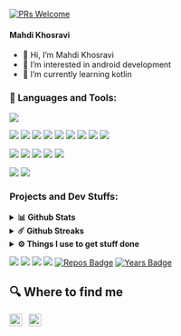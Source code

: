 <!---
mahdidev78/mahdidev78 is a ✨ special ✨ repository because its `README.md` (this file) appears on your GitHub profile.
You can click the Preview link to take a look at your changes.
--->

[![PRs Welcome](https://img.shields.io/badge/PRs-welcome-brightgreen.svg?style=flat&logo=github)](https://github.com/mahdidev78)



#### Mahdi Khosravi



- 👋 Hi, I’m Mahdi Khosravi
- 👀 I’m interested in android development
- 🌱 I’m currently learning kotlin



### 🔨 Languages and Tools:

![](https://img.shields.io/badge/OS-Linux-informational?style=flat&logo=linux&logoColor=white&color=2bbc8a)

![](https://img.shields.io/badge/Tools-Inkscape-informational?style=flat&logo=inkscape&logoColor=white&color=2bbc8a)
![](https://img.shields.io/badge/Tools-ShapeShift-informational?style=flat&logo=shapeshift&logoColor=white&color=2bbc8a)
![](https://img.shields.io/badge/Tools-Git-informational?style=flat&logo=git&logoColor=white&color=2bbc8a)
![](https://img.shields.io/badge/Tools-Gimp-informational?style=flat&logo=gimp&logoColor=white&color=2bbc8a)
![](https://img.shields.io/badge/Tools-Vim-informational?style=flat&logo=vim&logoColor=white&color=2bbc8a)
![](https://img.shields.io/badge/Tools-StackOverflow-informational?style=flat&logo=stackoverflow&logoColor=white&color=2bbc8a)
![](https://img.shields.io/badge/Tools-FlatIcon-informational?style=flat&logo=flaticon&logoColor=white&color=green)
![](https://img.shields.io/badge/Tools-icons8-informational?style=flat&logo=icons8&logoColor=white&color=green)
![](https://img.shields.io/badge/Tools-gradle-informational?style=flat&logo=gradle&logoColor=white&color=green)

![](https://img.shields.io/badge/Code-Kotlin-informational?style=flat&logo=kotlin&logoColor=white&color=2bbc8a)
![](https://img.shields.io/badge/Code-Java-informational?style=flat&logo=java&logoColor=white&color=2bbc8a)
![](https://img.shields.io/badge/Code-PHP-informational?style=flat&logo=php&logoColor=white&color=green)
![](https://img.shields.io/badge/Code-HTML5-informational?style=flat&logo=html5&logoColor=white&color=green)
![](https://img.shields.io/badge/Code-CSS3-informational?style=flat&logo=css3&logoColor=white&color=green)

![](https://img.shields.io/badge/Editor-AndroidStudio-informational?style=flat&logo=androidstudio&logoColor=white&color=green)
![](https://img.shields.io/badge/Platform-Android-informational?style=flat&logo=android&logoColor=white&color=green)


### Projects and Dev Stuffs:

<details>
  <br />
  <summary><b>📊 Github Stats</b></summary>

![Your Repository’s Stats](https://github-readme-stats.vercel.app/api?username=mahdidev78&layout=compact&show_icons=true)
![Top Langs](https://github-readme-stats.vercel.app/api/top-langs/?username=mahdidev78&layout=compact)
  
</details>

<details>
  <summary><b>☄️  Github Streaks</b></summary>
  
  [![GitHub Streak](http://github-readme-streak-stats.herokuapp.com?user=mahdidev78)](https://git.io/streak-stats)
</details>
  

<details>	
  <br />
  <summary><b>⚙️ Things I use to get stuff done</b></summary>
  	<ul>
  	    <li><b>OS:</b> Ubuntu 21.04</li>
	    <li><b>Laptop: </b> msi CX61 (i7)</li>
  	    <li><b>Browser: </b> Chrome Web Browser</li>
	    <li><b>Terminal: </b> ZSH: Oh My Zsh</li>
	    <li><b>To Stay Updated:</b> Dev.to, Medium, Linkedin and Twitter.</li>
	    <br />
	</ul>
</details>

![](https://komarev.com/ghpvc/?username=mahdidev78&color=blue)
<a href="https://github.com/mahdidev78?tab=followers"><img src="https://img.shields.io/github/followers/mahdidev78?color=%234CC61E&label=GitHub%20Followers%20%3A"/></a>
<a href="https://www.ubuntu.com/"><img src="https://img.shields.io/badge/Os-Ubuntu-a80030"/></a>
<a href="https://github.com/mahdidev78?tab=repositories"><img src="https://badges.frapsoft.com/os/v2/open-source.svg?v=103"/></a>
[![Repos Badge](https://badges.pufler.dev/repos/mahdidev78)](https://badges.pufler.dev)
[![Years Badge](https://badges.pufler.dev/years/mahdidev78)](https://badges.pufler.dev)




## 🔍  Where to find me

[<img src="https://img.shields.io/badge/Stack%20Overflow-282C34?logo=stackoverflow&logoColor=FE7A16" alt="Stack Overflow logo" title="Stack Overflow" height="22" />](https://stackoverflow.com/users/16764233/mahdidev78)
&nbsp;
[<img src="https://img.shields.io/badge/LinkedIn-282C34?logo=linkedin&logoColor=0077B5" alt="LinkedIn logo" title="LinkedIn" height="22" />](https://www.linkedin.com/in/mahdi-khosravi-6a366121b/)

[tech_tools_anchor]: #bonjour--
[learning_now_anchor]: #learning-now
[learning_next_anchor]: #learning-next
